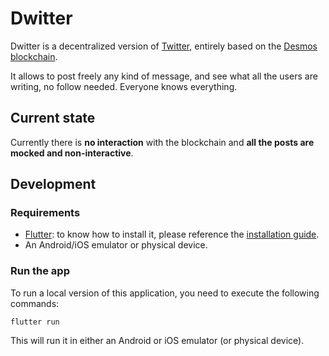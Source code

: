 # Dwitter
Dwitter is a decentralized version of [Twitter](https://twitter.com), entirely based on the 
[Desmos blockchain](https://github.com/desmos-labs/desmos).

It allows to post freely any kind of message, and see what all the users are writing, no follow needed. 
Everyone knows everything.

## Current state
Currently there is **no interaction** with the blockchain and **all the posts are mocked and non-interactive**.

## Development
### Requirements
- [Flutter](https://flutter.dev): to know how to install it, please reference the [installation guide](https://flutter.dev/docs/get-started/install).
- An Android/iOS emulator or physical device. 

### Run the app
To run a local version of this application, you need to execute the following commands: 

```shell
flutter run
``` 

This will run it in either an Android or iOS emulator (or physical device). 
